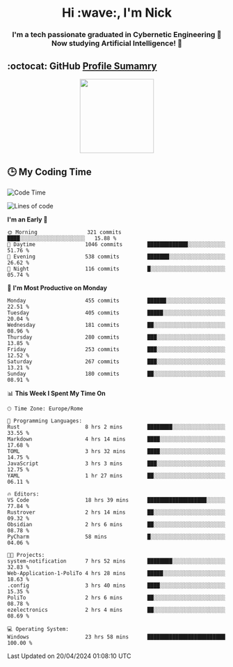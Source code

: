 <h1 align="center">Hi :wave:, I'm Nick</h1>

<h3 align="center">I'm a tech passionate graduated in Cybernetic Engineering 🤖<br>
Now studying Artificial Intelligence! 🧠</h3>


## :octocat: GitHub <a href="https://github.com/vn7n24fzkq/github-profile-summary-cards">Profile Sumamry</a>

<p align="center">
   <img style="height:170px;display:inline-block"  src="http://github-profile-summary-cards.vercel.app/api/cards/profile-details?username=CodeClimberNT&theme=github_dark" />
<!--    <img style="height:170px;display:inline-block"  src="http://github-profile-summary-cards.vercel.app/api/cards/repos-per-language?username=CodeClimberNT&theme=github_dark&exclude=" /> -->
</p>

 ## :clock3: My Coding Time 
 
<!--START_SECTION:waka-->
![Code Time](http://img.shields.io/badge/Code%20Time-169%20hrs%2047%20mins-blue)

![Lines of code](https://img.shields.io/badge/From%20Hello%20World%20I%27ve%20Written-2.6%20million%20lines%20of%20code-blue)

**I'm an Early 🐤** 

```text
🌞 Morning                321 commits         ████░░░░░░░░░░░░░░░░░░░░░   15.88 % 
🌆 Daytime                1046 commits        █████████████░░░░░░░░░░░░   51.76 % 
🌃 Evening                538 commits         ███████░░░░░░░░░░░░░░░░░░   26.62 % 
🌙 Night                  116 commits         █░░░░░░░░░░░░░░░░░░░░░░░░   05.74 % 
```
📅 **I'm Most Productive on Monday** 

```text
Monday                   455 commits         ██████░░░░░░░░░░░░░░░░░░░   22.51 % 
Tuesday                  405 commits         █████░░░░░░░░░░░░░░░░░░░░   20.04 % 
Wednesday                181 commits         ██░░░░░░░░░░░░░░░░░░░░░░░   08.96 % 
Thursday                 280 commits         ███░░░░░░░░░░░░░░░░░░░░░░   13.85 % 
Friday                   253 commits         ███░░░░░░░░░░░░░░░░░░░░░░   12.52 % 
Saturday                 267 commits         ███░░░░░░░░░░░░░░░░░░░░░░   13.21 % 
Sunday                   180 commits         ██░░░░░░░░░░░░░░░░░░░░░░░   08.91 % 
```


📊 **This Week I Spent My Time On** 

```text
🕑︎ Time Zone: Europe/Rome

💬 Programming Languages: 
Rust                     8 hrs 2 mins        ████████░░░░░░░░░░░░░░░░░   33.55 % 
Markdown                 4 hrs 14 mins       ████░░░░░░░░░░░░░░░░░░░░░   17.68 % 
TOML                     3 hrs 32 mins       ████░░░░░░░░░░░░░░░░░░░░░   14.75 % 
JavaScript               3 hrs 3 mins        ███░░░░░░░░░░░░░░░░░░░░░░   12.75 % 
YAML                     1 hr 27 mins        ██░░░░░░░░░░░░░░░░░░░░░░░   06.11 % 

🔥 Editors: 
VS Code                  18 hrs 39 mins      ███████████████████░░░░░░   77.84 % 
Rustrover                2 hrs 14 mins       ██░░░░░░░░░░░░░░░░░░░░░░░   09.32 % 
Obsidian                 2 hrs 6 mins        ██░░░░░░░░░░░░░░░░░░░░░░░   08.78 % 
PyCharm                  58 mins             █░░░░░░░░░░░░░░░░░░░░░░░░   04.06 % 

🐱‍💻 Projects: 
system-notification      7 hrs 52 mins       ████████░░░░░░░░░░░░░░░░░   32.83 % 
Web-Application-1-PoliTo 4 hrs 28 mins       █████░░░░░░░░░░░░░░░░░░░░   18.63 % 
.config                  3 hrs 40 mins       ████░░░░░░░░░░░░░░░░░░░░░   15.35 % 
PoliTo                   2 hrs 6 mins        ██░░░░░░░░░░░░░░░░░░░░░░░   08.78 % 
ezelectronics            2 hrs 4 mins        ██░░░░░░░░░░░░░░░░░░░░░░░   08.69 % 

💻 Operating System: 
Windows                  23 hrs 58 mins      █████████████████████████   100.00 % 
```


 Last Updated on 20/04/2024 01:08:10 UTC
<!--END_SECTION:waka-->

